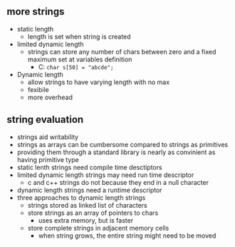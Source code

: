 ## more strings 
- static length 
    - length is set when string is created
- limited dynamic length 
    - strings can store any number of chars between zero and a fixed maximum set at variables definition 
        - C: `char s[50] = "abcde";`
- Dynamic length 
    - allow strings to have varying length with no max
    - fexibile
    - more overhead 

## string evaluation
- strings aid writability
- strings as arrays can be cumbersome compared to strings as primitives 
- providing them through a standard library is nearly as convinient as having primitive type 
- static lenth strings need compile time desctiptors 
- limited dynamic length strings may need run time descriptor 
    - c and c++ strings do not because they end in a null character 
- dynamic length strings need a runtime descriptor 
- three approaches to dynamic length strings 
    - strings stored as linked list of characters 
    - store strings as an array of pointers to chars
        - uses extra memory, but is faster 
    - store complete strings in adjacent memory cells 
        - when string grows, the entire string might need to be moved 
    